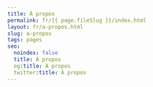 ```yaml
---
title: À propos
permalink: fr/{{ page.fileSlug }}/index.html
layout: fr/a-propos.html
slug: a-propos
tags: pages
seo:
  noindex: false
  title: À propos
  og:title: À propos
  twitter:title: À propos
---
```



